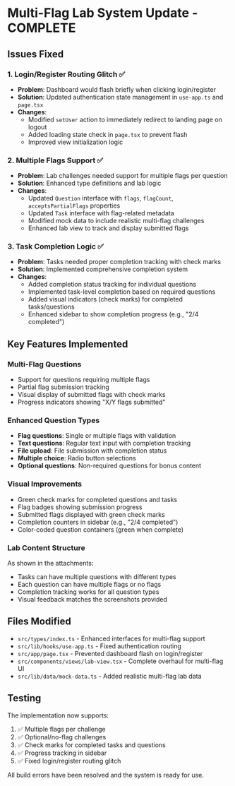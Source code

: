 # Multi-Flag Lab System Update - COMPLETE

## Issues Fixed

### 1. Login/Register Routing Glitch ✅
- **Problem**: Dashboard would flash briefly when clicking login/register
- **Solution**: Updated authentication state management in `use-app.ts` and `page.tsx`
- **Changes**:
  - Modified `setUser` action to immediately redirect to landing page on logout
  - Added loading state check in `page.tsx` to prevent flash
  - Improved view initialization logic

### 2. Multiple Flags Support ✅
- **Problem**: Lab challenges needed support for multiple flags per question
- **Solution**: Enhanced type definitions and lab logic
- **Changes**:
  - Updated `Question` interface with `flags`, `flagCount`, `acceptsPartialFlags` properties
  - Updated `Task` interface with flag-related metadata
  - Modified mock data to include realistic multi-flag challenges
  - Enhanced lab view to track and display submitted flags

### 3. Task Completion Logic ✅
- **Problem**: Tasks needed proper completion tracking with check marks
- **Solution**: Implemented comprehensive completion system
- **Changes**:
  - Added completion status tracking for individual questions
  - Implemented task-level completion based on required questions
  - Added visual indicators (check marks) for completed tasks/questions
  - Enhanced sidebar to show completion progress (e.g., "2/4 completed")

## Key Features Implemented

### Multi-Flag Questions
- Support for questions requiring multiple flags
- Partial flag submission tracking
- Visual display of submitted flags with check marks
- Progress indicators showing "X/Y flags submitted"

### Enhanced Question Types
- **Flag questions**: Single or multiple flags with validation
- **Text questions**: Regular text input with completion tracking
- **File upload**: File submission with completion status
- **Multiple choice**: Radio button selections
- **Optional questions**: Non-required questions for bonus content

### Visual Improvements
- Green check marks for completed questions and tasks
- Flag badges showing submission progress
- Submitted flags displayed with green check marks
- Completion counters in sidebar (e.g., "2/4 completed")
- Color-coded question containers (green when complete)

### Lab Content Structure
As shown in the attachments:
- Tasks can have multiple questions with different types
- Each question can have multiple flags or no flags
- Completion tracking works for all question types
- Visual feedback matches the screenshots provided

## Files Modified
- `src/types/index.ts` - Enhanced interfaces for multi-flag support
- `src/lib/hooks/use-app.ts` - Fixed authentication routing
- `src/app/page.tsx` - Prevented dashboard flash on login/register
- `src/components/views/lab-view.tsx` - Complete overhaul for multi-flag UI
- `src/lib/data/mock-data.ts` - Added realistic multi-flag lab data

## Testing
The implementation now supports:
1. ✅ Multiple flags per challenge
2. ✅ Optional/no-flag challenges  
3. ✅ Check marks for completed tasks and questions
4. ✅ Progress tracking in sidebar
5. ✅ Fixed login/register routing glitch

All build errors have been resolved and the system is ready for use.
